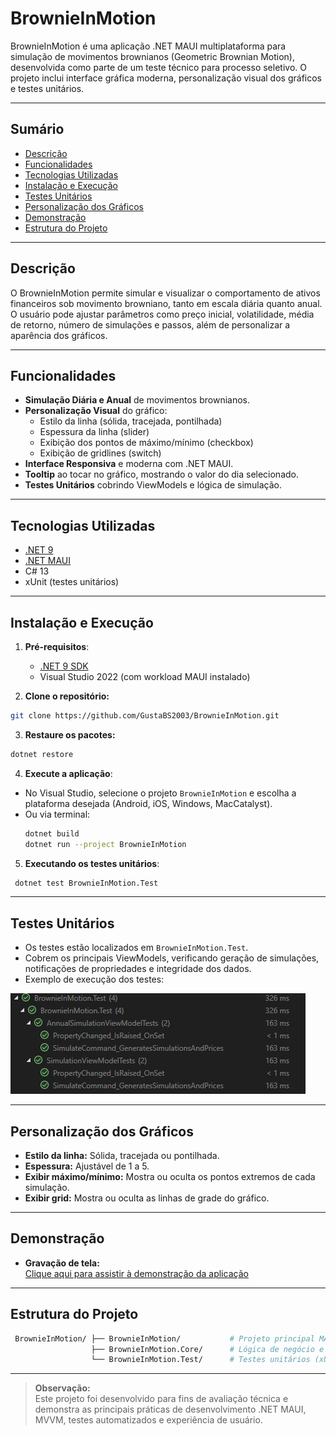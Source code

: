 # BrownieInMotion

BrownieInMotion é uma aplicação .NET MAUI multiplataforma para simulação de movimentos brownianos (Geometric Brownian Motion), desenvolvida como parte de um teste técnico para processo seletivo. O projeto inclui interface gráfica moderna, personalização visual dos gráficos e testes unitários.

---

## Sumário

- [Descrição](#descrição)
- [Funcionalidades](#funcionalidades)
- [Tecnologias Utilizadas](#tecnologias-utilizadas)
- [Instalação e Execução](#instalação-e-execução)
- [Testes Unitários](#testes-unitários)
- [Personalização dos Gráficos](#personalização-dos-gráficos)
- [Demonstração](#demonstração)
- [Estrutura do Projeto](#estrutura-do-projeto)

---

## Descrição

O BrownieInMotion permite simular e visualizar o comportamento de ativos financeiros sob movimento browniano, tanto em escala diária quanto anual. O usuário pode ajustar parâmetros como preço inicial, volatilidade, média de retorno, número de simulações e passos, além de personalizar a aparência dos gráficos.

---

## Funcionalidades

- **Simulação Diária e Anual** de movimentos brownianos.
- **Personalização Visual** do gráfico:
  - Estilo da linha (sólida, tracejada, pontilhada)
  - Espessura da linha (slider)
  - Exibição dos pontos de máximo/mínimo (checkbox)
  - Exibição de gridlines (switch)
- **Interface Responsiva** e moderna com .NET MAUI.
- **Tooltip** ao tocar no gráfico, mostrando o valor do dia selecionado.
- **Testes Unitários** cobrindo ViewModels e lógica de simulação.

---

## Tecnologias Utilizadas

- [.NET 9](https://dotnet.microsoft.com/)
- [.NET MAUI](https://learn.microsoft.com/dotnet/maui/)
- C# 13
- xUnit (testes unitários)

---

## Instalação e Execução

1. **Pré-requisitos**:
   - [.NET 9 SDK](https://dotnet.microsoft.com/download)
   - Visual Studio 2022 (com workload MAUI instalado)

2. **Clone o repositório:**
  ```bash
  git clone https://github.com/GustaBS2003/BrownieInMotion.git
  ```

3. **Restaure os pacotes:**
  ```bash
  dotnet restore
  ```

4. **Execute a aplicação**:
- No Visual Studio, selecione o projeto `BrownieInMotion` e escolha a plataforma desejada (Android, iOS, Windows, MacCatalyst).
- Ou via terminal:
  ```bash
  dotnet build
  dotnet run --project BrownieInMotion
  ```

5. **Executando os testes unitários**:
  ```bash
   dotnet test BrownieInMotion.Test
  ```

---

## Testes Unitários

- Os testes estão localizados em `BrownieInMotion.Test`.
- Cobrem os principais ViewModels, verificando geração de simulações, notificações de propriedades e integridade dos dados.
- Exemplo de execução dos testes:

![Print dos testes unitários](./docs/testes-unitarios.png)

---

## Personalização dos Gráficos

- **Estilo da linha:** Sólida, tracejada ou pontilhada.
- **Espessura:** Ajustável de 1 a 5.
- **Exibir máximo/mínimo:** Mostra ou oculta os pontos extremos de cada simulação.
- **Exibir grid:** Mostra ou oculta as linhas de grade do gráfico.

---

## Demonstração

- **Gravação de tela:**  
  [Clique aqui para assistir à demonstração da aplicação](https://youtu.be/zXJLFtD_YHI?si=jZmKVgSlC_41teqF)

---

## Estrutura do Projeto
```bash
 BrownieInMotion/ ├── BrownieInMotion/           # Projeto principal MAUI (UI) 
                  ├── BrownieInMotion.Core/      # Lógica de negócio e ViewModels 
                  └── BrownieInMotion.Test/      # Testes unitários (xUnit)
```

---

> **Observação:**  
> Este projeto foi desenvolvido para fins de avaliação técnica e demonstra as principais práticas de desenvolvimento .NET MAUI, MVVM, testes automatizados e experiência de usuário.

